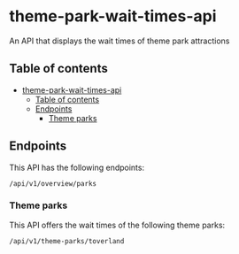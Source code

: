 # theme-park-wait-times-api
An API that displays the wait times of theme park attractions

## Table of contents
<!-- TOC -->

- [theme-park-wait-times-api](#theme-park-wait-times-api)
    - [Table of contents](#table-of-contents)
    - [Endpoints](#endpoints)
        - [Theme parks](#theme-parks)

<!-- /TOC -->

## Endpoints
This API has the following endpoints:
```
/api/v1/overview/parks
```

### Theme parks
This API offers the wait times of the following theme parks:
```
/api/v1/theme-parks/toverland
```
